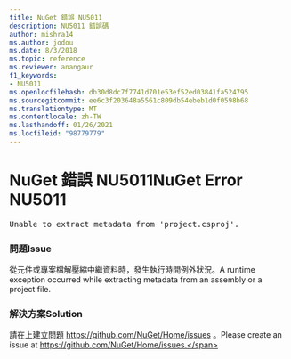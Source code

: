 ```yaml
---
title: NuGet 錯誤 NU5011
description: NU5011 錯誤碼
author: mishra14
ms.author: jodou
ms.date: 8/3/2018
ms.topic: reference
ms.reviewer: anangaur
f1_keywords:
- NU5011
ms.openlocfilehash: db30d8dc7f7741d701e53ef52ed03841fa524795
ms.sourcegitcommit: ee6c3f203648a5561c809db54ebeb1d0f0598b68
ms.translationtype: MT
ms.contentlocale: zh-TW
ms.lasthandoff: 01/26/2021
ms.locfileid: "98779779"
---
```

# <a name="nuget-error-nu5011"></a><span data-ttu-id="f5691-103">NuGet 錯誤 NU5011</span><span class="sxs-lookup"><span data-stu-id="f5691-103">NuGet Error NU5011</span></span>
<pre>Unable to extract metadata from 'project.csproj'.</pre>

### <a name="issue"></a><span data-ttu-id="f5691-104">問題</span><span class="sxs-lookup"><span data-stu-id="f5691-104">Issue</span></span>

<span data-ttu-id="f5691-105">從元件或專案檔解壓縮中繼資料時，發生執行時間例外狀況。</span><span class="sxs-lookup"><span data-stu-id="f5691-105">A runtime exception occurred while extracting metadata from an assembly or a project file.</span></span>


### <a name="solution"></a><span data-ttu-id="f5691-106">解決方案</span><span class="sxs-lookup"><span data-stu-id="f5691-106">Solution</span></span>

<span data-ttu-id="f5691-107">請在上建立問題 https://github.com/NuGet/Home/issues 。</span><span class="sxs-lookup"><span data-stu-id="f5691-107">Please create an issue at https://github.com/NuGet/Home/issues.</span></span>

